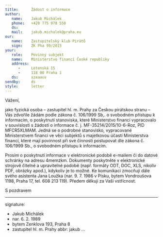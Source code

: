 ```yaml
---
title:      Žádost o informace
author:
   name:    Jakub Michálek
   phone:   +420 775 978 550
   ds:      
   mail:    jakub.michalek@praha.eu
our:
   name:    Zastupitelský klub Pirátů
   sign:    ZK Pha 99/2015
your:
   role:    Povinný subjekt
   name:    Ministerstvo financí České republiky
   address:
      -     Letenská 15
      -     118 00 Praha 1
   ds:      xzeaauv
sendby:     ds
style:      letter
---
```


Vážení,

jako fyzická osoba – zastupitel hl. m. Prahy za Českou pirátskou stranu – Vás zdvořile žádám podle zákona č. 106/1999 Sb,. o svobodném přístupu k informacím, o poskytnutí stanoviska, které Ministerstvo financí vypracovalo v souvislosti s žádostí o informace č. j. MF-35214/2015/10-6-Roz, PID MFCR5XLMAM. Jedná se o podrobné stanovisko, vypracované Ministerstvem financí ve věci subjektů s majetkovou účastí Ministerstva financí, které mají povinnost při své činnosti postupovat dle zákona č. 106/1999 Sb., o svobodném přístupu k informacím. 

Prosím o poskytnutí informace v elektronické podobě e-mailem či do datové schránky na adresu 4memzkm. Dokumenty poskytněte v elektronické strojově čitelné a upravitelné podobě (např. formáty ODT, DOC, XLS, nikoliv PDF, obrázky apod.), kdykoliv je to možné. Ke komunikaci zmocňuji dále svého asistenta Jana Loužka (nar. 9. 7. 1986 v Písku, bytem Vondroušova 1198, Praha 17, tel. 608 213 119). Předem děkuji za Vaši vstřícnost. 


S pozdravem

---
signature: 
  - Jakub Michálek
  - nar. 6. 2. 1989
  - bytem Zenklova 193, Praha 8
  - zastupitel hl. m. Prahy
abbr:       jakub
...
